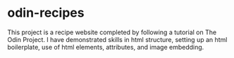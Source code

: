 # odin-recipes
This project is a recipe website completed by 
following a tutorial on The Odin Project. I have 
demonstrated skills in html structure, setting up 
an html boilerplate, use of html elements, 
attributes, and image embedding.